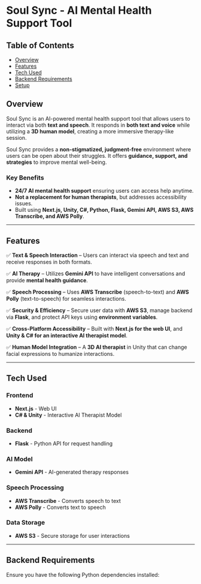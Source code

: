 # Soul Sync - AI Mental Health Support Tool

## Table of Contents
- [Overview](#overview)
- [Features](#features)
- [Tech Used](#tech-used)
- [Backend Requirements](#backend-requirements)
- [Setup](#setup)

## Overview
Soul Sync is an AI-powered mental health support tool that allows users to interact via both **text and speech**. It responds in **both text and voice** while utilizing a **3D human model**, creating a more immersive therapy-like session. 

Soul Sync provides a **non-stigmatized, judgment-free** environment where users can be open about their struggles. It offers **guidance, support, and strategies** to improve mental well-being.

### **Key Benefits**
- **24/7 AI mental health support** ensuring users can access help anytime.
- **Not a replacement for human therapists**, but addresses accessibility issues.
- Built using **Next.js, Unity, C#, Python, Flask, Gemini API, AWS S3, AWS Transcribe, and AWS Polly**.

---

## Features

✅ **Text & Speech Interaction** – Users can interact via speech and text and receive responses in both formats.

✅ **AI Therapy** – Utilizes **Gemini API** to have intelligent conversations and provide **mental health guidance**.

✅ **Speech Processing** – Uses **AWS Transcribe** (speech-to-text) and **AWS Polly** (text-to-speech) for seamless interactions.

✅ **Security & Efficiency** – Secure user data with **AWS S3**, manage backend via **Flask**, and protect API keys using **environment variables**.

✅ **Cross-Platform Accessibility** – Built with **Next.js for the web UI**, and **Unity & C# for an interactive AI therapist model**.

✅ **Human Model Integration** – A **3D AI therapist** in Unity that can change facial expressions to humanize interactions.

---

## Tech Used

### **Frontend**
- **Next.js** - Web UI
- **C# & Unity** - Interactive AI Therapist Model

### **Backend**
- **Flask** - Python API for request handling

### **AI Model**
- **Gemini API** - AI-generated therapy responses

### **Speech Processing**
- **AWS Transcribe** - Converts speech to text
- **AWS Polly** - Converts text to speech

### **Data Storage**
- **AWS S3** - Secure storage for user interactions

---

## Backend Requirements

Ensure you have the following Python dependencies installed:
